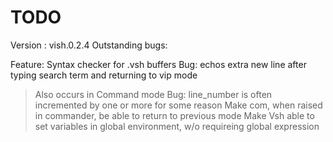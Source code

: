 # TODO

Version : vish.0.2.4
Outstanding bugs:

Feature: Syntax checker for .vsh buffers
Bug: echos extra new line after typing search term and returning to vip mode
> Also occurs in Command mode
Bug: line_number is often incremented by one or more for some reason
Make com, when raised in commander, be able to return to previous mode
Make Vsh able to set variables in global environment, w/o requireing global expression

